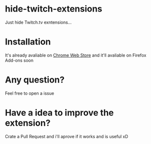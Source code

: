 # hide-twitch-extensions
Just hide Twitch.tv exntensions...

# Installation
It's already avaliable on [Chrome Web Store](https://chrome.google.com/webstore/detail/hide-twitch-extensions/bincacagapnfdmbfmmjonnfmcmidipfb) and it'll avaliable on Firefox Add-ons soon

# Any question?
Feel free to open a issue

# Have a idea to improve the extension?
Crate a Pull Request and i'll aprove if it works and is useful xD